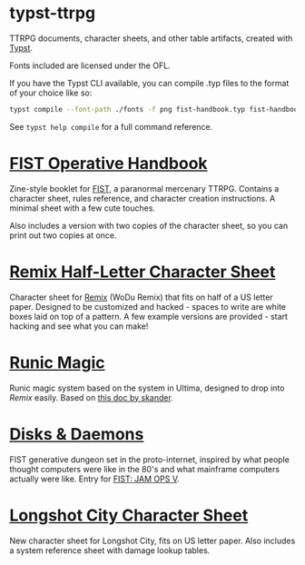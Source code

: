 # typst-ttrpg
TTRPG documents, character sheets, and other table artifacts, created with [Typst](https://github.com/typst/).

Fonts included are licensed under the OFL. 

If you have the Typst CLI available, you can compile .typ files to the format of your choice like so:

```sh
typst compile --font-path ./fonts -f png fist-handbook.typ fist-handbook-{n}.png
```

See `typst help compile` for a full command reference.

# [FIST Operative Handbook](fist-handbook.typ)
Zine-style booklet for [FIST](https://claymorerpgs.itch.io/fist), a paranormal mercenary TTRPG. Contains a character sheet, rules reference, and character creation instructions. A minimal sheet with a few cute touches.

Also includes a version with two copies of the character sheet, so you can print out two copies at once.

# [Remix Half-Letter Character Sheet](wodu-remix-sheet-halfletter.typ)
Character sheet for [Remix](https://katamoiran.itch.io/remix) (WoDu Remix) that fits on half of a US letter paper. Designed to be customized and hacked - spaces to write are white boxes laid on top of a pattern. A few example versions are provided - start hacking and see what you can make!

# [Runic Magic](runic-magic.typ)
Runic magic system based on the system in Ultima, designed to drop into _Remix_ easily. Based on [this doc by skander](https://docs.google.com/document/d/1Coy_8zLWFN8hPuXSwix95w_hEK9Ou5-vzjQl-MDiQl8/edit?usp=sharing).

# [Disks & Daemons](disks-n-daemons/)
FIST generative dungeon set in the proto-internet, inspired by what people thought computers were like in the 80's and what mainframe computers actually were like. Entry for [FIST: JAM OPS V](https://itch.io/jam/fist-jam-ops-v).

# [Longshot City Character Sheet](longshot-city.typ)
New character sheet for Longshot City, fits on US letter paper. Also includes a system reference sheet with damage lookup tables.
